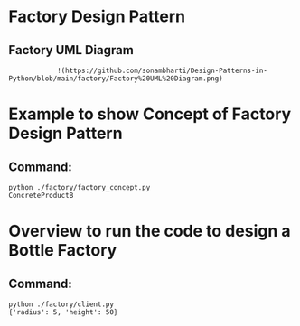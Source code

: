 # Factory Design Pattern

## Factory UML Diagram 
                !(https://github.com/sonambharti/Design-Patterns-in-Python/blob/main/factory/Factory%20UML%20Diagram.png)


# Example to show Concept of Factory Design Pattern

## Command:
```
python ./factory/factory_concept.py
ConcreteProductB
```


# Overview to run the code to design a Bottle Factory

## Command:
```
python ./factory/client.py 
{'radius': 5, 'height': 50}
```
